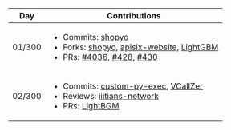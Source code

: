| Day | Contributions | 
|---------|---|
| 01/300 |<ul><li>Commits: [shopyo](https://github.com/Abdur-rahmaanJ/shopyo/commits?author=akshitadixit&since=2021-02-28&until=2021-03-01)</li><li>Forks: [shopyo](https://github.com/akshitadixit/shopyo), [apisix-website](https://github.com/akshitadixit/apisix-website), [LightGBM](https://github.com/akshitadixit/LightGBM)</li><li>PRs: [#4036](https://github.com/microsoft/LightGBM/pull/4036), [#428](https://github.com/Abdur-rahmaanJ/shopyo/pull/428), [#430](https://github.com/Abdur-rahmaanJ/shopyo/pull/430) </li></ul>|
| 02/300 |<ul><li>Commits: [custom-py-exec](https://github.com/akshitadixit/Custom-Python-Executable/commits?author=akshitadixit&since=2021-03-01&until=2021-03-02), [VCallZer](https://github.com/akshitadixit/VCallZer/commits?author=akshitadixit&since=2021-03-01&until=2021-03-02)</li><li>Reviews: [iiitians-network](https://github.com/IIITians-Network/IIIT-Kalyani/pull/1)</li><li>PRs: [LightBGM](https://github.com/microsoft/LightGBM/pull/4038)</li></ul>|
